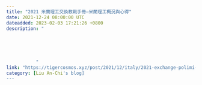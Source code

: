 ```yaml
---
title: "2021 米蘭理工交換教戰手冊—米蘭理工概況與心得"
date: 2021-12-24 08:00:00 UTC
dateadded: 2023-02-03 17:21:26 +0800
description: "
    
      
      
        
        
           "
link: "https://tigercosmos.xyz/post/2021/12/italy/2021-exchange-polimi-school/"
category: [Liu An-Chi's blog]
---
```

